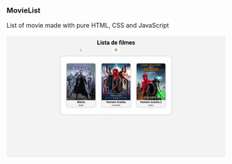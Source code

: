 ### MovieList
<p>List of movie made with pure HTML, CSS and JavaScript </p>
<img src="Hnet.com-image.gif" alt="gif-exemple">
